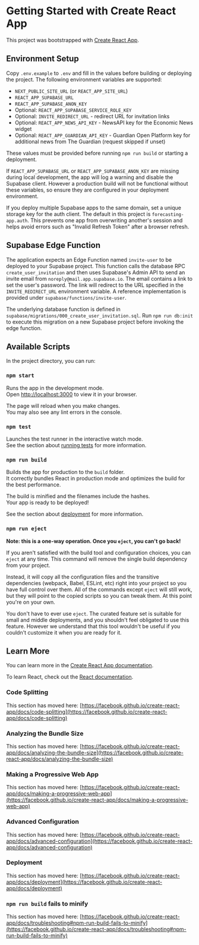 # Getting Started with Create React App

This project was bootstrapped with [Create React App](https://github.com/facebook/create-react-app).

## Environment Setup

Copy `.env.example` to `.env` and fill in the values before building or
deploying the project. The following environment variables are supported:

- `NEXT_PUBLIC_SITE_URL` (or `REACT_APP_SITE_URL`)
- `REACT_APP_SUPABASE_URL`
- `REACT_APP_SUPABASE_ANON_KEY`
- Optional: `REACT_APP_SUPABASE_SERVICE_ROLE_KEY`
- Optional: `INVITE_REDIRECT_URL` - redirect URL for invitation links
- Optional: `REACT_APP_NEWS_API_KEY` - NewsAPI key for the Economic News widget
- Optional: `REACT_APP_GUARDIAN_API_KEY` - Guardian Open Platform key for additional news from The Guardian (request skipped if unset)

These values must be provided before running `npm run build` or starting a
deployment.

If `REACT_APP_SUPABASE_URL` or `REACT_APP_SUPABASE_ANON_KEY` are missing during
local development, the app will log a warning and disable the Supabase client.
However a production build will not be functional without these variables, so
ensure they are configured in your deployment environment.

If you deploy multiple Supabase apps to the same domain, set a unique storage
key for the auth client. The default in this project is `forecasting-app.auth`.
This prevents one app from overwriting another's session and helps avoid errors
such as "Invalid Refresh Token" after a browser refresh.

## Supabase Edge Function

The application expects an Edge Function named `invite-user` to be deployed to
your Supabase project. This function calls the database RPC
`create_user_invitation` and then uses Supabase's Admin API to send an invite
email from `noreply@mail.app.supabase.io`. The email contains a link to set the
user's password. The link will redirect to the URL specified in the
`INVITE_REDIRECT_URL` environment variable. A reference implementation is
provided under `supabase/functions/invite-user`.

The underlying database function is defined in
`supabase/migrations/000_create_user_invitation.sql`. Run
`npm run db:init` to execute this migration on a new Supabase project
before invoking the edge function.

## Available Scripts

In the project directory, you can run:

### `npm start`

Runs the app in the development mode.\
Open [http://localhost:3000](http://localhost:3000) to view it in your browser.

The page will reload when you make changes.\
You may also see any lint errors in the console.

### `npm test`

Launches the test runner in the interactive watch mode.\
See the section about [running tests](https://facebook.github.io/create-react-app/docs/running-tests) for more information.

### `npm run build`

Builds the app for production to the `build` folder.\
It correctly bundles React in production mode and optimizes the build for the best performance.

The build is minified and the filenames include the hashes.\
Your app is ready to be deployed!

See the section about [deployment](https://facebook.github.io/create-react-app/docs/deployment) for more information.

### `npm run eject`

**Note: this is a one-way operation. Once you `eject`, you can't go back!**

If you aren't satisfied with the build tool and configuration choices, you can `eject` at any time. This command will remove the single build dependency from your project.

Instead, it will copy all the configuration files and the transitive dependencies (webpack, Babel, ESLint, etc) right into your project so you have full control over them. All of the commands except `eject` will still work, but they will point to the copied scripts so you can tweak them. At this point you're on your own.

You don't have to ever use `eject`. The curated feature set is suitable for small and middle deployments, and you shouldn't feel obligated to use this feature. However we understand that this tool wouldn't be useful if you couldn't customize it when you are ready for it.

## Learn More

You can learn more in the [Create React App documentation](https://facebook.github.io/create-react-app/docs/getting-started).

To learn React, check out the [React documentation](https://reactjs.org/).

### Code Splitting

This section has moved here: [https://facebook.github.io/create-react-app/docs/code-splitting](https://facebook.github.io/create-react-app/docs/code-splitting)

### Analyzing the Bundle Size

This section has moved here: [https://facebook.github.io/create-react-app/docs/analyzing-the-bundle-size](https://facebook.github.io/create-react-app/docs/analyzing-the-bundle-size)

### Making a Progressive Web App

This section has moved here: [https://facebook.github.io/create-react-app/docs/making-a-progressive-web-app](https://facebook.github.io/create-react-app/docs/making-a-progressive-web-app)

### Advanced Configuration

This section has moved here: [https://facebook.github.io/create-react-app/docs/advanced-configuration](https://facebook.github.io/create-react-app/docs/advanced-configuration)

### Deployment

This section has moved here: [https://facebook.github.io/create-react-app/docs/deployment](https://facebook.github.io/create-react-app/docs/deployment)

### `npm run build` fails to minify

This section has moved here: [https://facebook.github.io/create-react-app/docs/troubleshooting#npm-run-build-fails-to-minify](https://facebook.github.io/create-react-app/docs/troubleshooting#npm-run-build-fails-to-minify)
